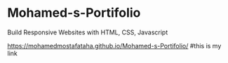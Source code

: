 # Mohamed-s-Portifolio
Build Responsive Websites with HTML, CSS, Javascript

https://mohamedmostafataha.github.io/Mohamed-s-Portifolio/ #this is my link
